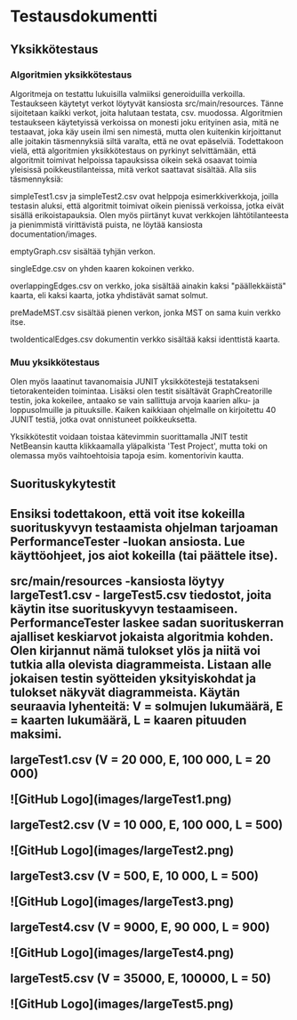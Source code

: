 <h1>Testausdokumentti</h1>

<h2>Yksikkötestaus</h2>

<h3>Algoritmien yksikkötestaus</h3>

Algoritmeja on testattu lukuisilla valmiiksi generoiduilla verkoilla. Testaukseen käytetyt verkot löytyvät kansiosta
src/main/resources. Tänne sijoitetaan kaikki verkot, joita halutaan testata, csv. muodossa. Algoritmien testaukseen 
käytetyissä verkoissa on monesti joku erityinen asia, mitä ne testaavat, joka käy usein ilmi sen nimestä, mutta olen kuitenkin
kirjoittanut alle joitakin täsmennyksiä siltä varalta, että ne ovat epäselviä. Todettakoon vielä, että algoritmien yksikkötestaus
on pyrkinyt selvittämään, että algoritmit toimivat helpoissa tapauksissa oikein sekä osaavat toimia yleisissä poikkeustilanteissa,
mitä verkot saattavat sisältää. Alla siis täsmennyksiä:
<p/>
simpleTest1.csv ja simpleTest2.csv ovat helppoja esimerkkiverkkoja, joilla testasin aluksi, että algoritmit toimivat
oikein pienissä verkoissa, jotka eivät sisällä erikoistapauksia. Olen myös piirtänyt kuvat verkkojen lähtötilanteesta ja 
pienimmistä virittävistä puista, ne löytää kansiosta documentation/images. 
<p/>
emptyGraph.csv sisältää tyhjän verkon.
<p/>
singleEdge.csv on yhden kaaren kokoinen verkko.
<p/>
overlappingEdges.csv on verkko, joka sisältää ainakin kaksi "päällekkäistä" kaarta, eli kaksi kaarta, jotka 
yhdistävät samat solmut. 
<p/>
preMadeMST.csv sisältää pienen verkon, jonka MST on sama kuin verkko itse.
<p/>
twoIdenticalEdges.csv dokumentin verkko sisältää kaksi identtistä kaarta.
<p/>

<h3>Muu yksikkötestaus</h3>

Olen myös laaatinut tavanomaisia JUNIT yksikkötestejä testatakseni tietorakenteiden toimintaa. Lisäksi olen testit sisältävät
GraphCreatorille testin, joka kokeilee, antaako se vain sallittuja arvoja kaarien alku- ja loppusolmuille ja pituuksille. Kaiken
kaikkiaan ohjelmalle on kirjoitettu 40 JUNIT testiä, jotka ovat onnistuneet poikkeuksetta. 
<p/>
Yksikkötestit voidaan toistaa kätevimmin suorittamalla JNIT testit NetBeansin kautta klikkaamalla yläpalkista 'Test Project', 
mutta toki on olemassa myös vaihtoehtoisia tapoja esim. komentorivin kautta.
<p/>
<p/>

<h2> Suorituskykytestit <h2>

Ensiksi todettakoon, että voit itse kokeilla suorituskyvyn testaamista ohjelman tarjoaman PerformanceTester -luokan ansiosta.
Lue käyttöohjeet, jos aiot kokeilla (tai päättele itse).
<p/>
src/main/resources -kansiosta löytyy largeTest1.csv - largeTest5.csv tiedostot, joita käytin itse suorituskyvyn testaamiseen.
PerformanceTester laskee sadan suorituskerran ajalliset keskiarvot jokaista algoritmia kohden. Olen kirjannut nämä tulokset ylös
ja niitä voi tutkia alla olevista diagrammeista. Listaan alle jokaisen testin syötteiden yksityiskohdat ja tulokset näkyvät
diagrammeista. Käytän seuraavia lyhenteitä: V = solmujen lukumäärä, E = kaarten lukumäärä, L = kaaren pituuden maksimi.
<p/>
largeTest1.csv (V = 20 000, E, 100 000, L = 20 000)
<p/>
![GitHub Logo](images/largeTest1.png)
<p/>
largeTest2.csv (V = 10 000, E, 100 000, L = 500)
<p/>
![GitHub Logo](images/largeTest2.png)
<p/>
largeTest3.csv (V = 500, E, 10 000, L = 500)
<p/>
![GitHub Logo](images/largeTest3.png)
<p/>
largeTest4.csv (V = 9000, E, 90 000, L = 900)
<p/>
![GitHub Logo](images/largeTest4.png)
<p/>
largeTest5.csv (V = 35000, E, 100000, L = 50)
<p/>
![GitHub Logo](images/largeTest5.png)
<p/>
